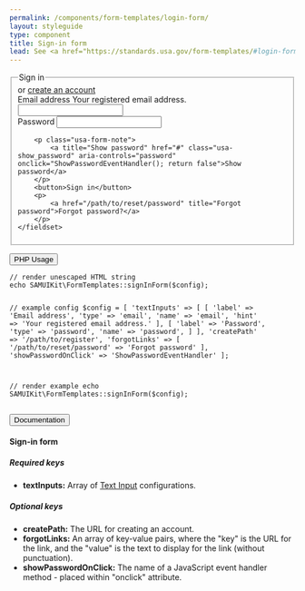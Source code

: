 ```yaml
---
permalink: /components/form-templates/login-form/
layout: styleguide
type: component
title: Sign-in form
lead: See <a href="https://standards.usa.gov/form-templates/#login-form">US Web Design Standards</a> for design and accessibility description.
---
```


<div class="preview">

  <form class="usa-form-large">
	<fieldset>
		<legend class="usa-drop_text">Sign in</legend>
		<span>or <a href="/path/to/register">create an account</a></span>
		<div>
			<label for="email">Email address</label>
			<span class="usa-form-hint">Your registered email address.</span>
			<input id="email" name="email" type="email">
		</div>
		<div>
			<label for="password">Password</label>
			<input id="password" name="password" type="password">
		</div>

		<p class="usa-form-note">
			<a title="Show password" href="#" class="usa-show_password" aria-controls="password" onclick="ShowPasswordEventHandler(); return false">Show password</a>
		</p>
		<button>Sign in</button>
		<p>
			<a href="/path/to/reset/password" title="Forgot password">Forgot password?</a>
		</p>
	</fieldset>
  </form>

</div>

<div class="usa-accordion-bordered usa-accordion-docs">
  <button class="usa-button-unstyled usa-accordion-button"
      aria-expanded="false" aria-controls="collapsible-0">
    PHP Usage
  </button>
  <div id="collapsible-0" aria-hidden="true" class="usa-accordion-content">
<pre><code class="language-php">// render unescaped HTML string
echo SAMUIKit\FormTemplates::signInForm($config);

// example config
$config = [
    'textInputs' => [
        [
            'label' => 'Email address',
            'type' => 'email',
            'name' => 'email',
            'hint' => 'Your registered email address.'
        ],
        [
            'label' => 'Password',
            'type' => 'password',
            'name' => 'password',
        ]
    ],
    'createPath' => '/path/to/register',
    'forgotLinks' => [
        '/path/to/reset/password' => 'Forgot password'
    ],
    'showPasswordOnClick' => 'ShowPasswordEventHandler'	
];

// render example
echo SAMUIKit\FormTemplates::signInForm($config);</code></pre>
  </div>
</div>

<div class="usa-accordion-bordered">
  <button class="usa-button-unstyled usa-accordion-button"
      aria-expanded="true" aria-controls="collapsible-0">
    Documentation
  </button>
  <div id="collapsible-0" aria-hidden="false" class="usa-accordion-content">
  	<h4 class="usa-heading">Sign-in form</h4>
  	<h5>Required keys</h5>
  	<ul>
  		<li><strong>textInputs:</strong> Array of <a href="{{ site.baseurl }}/form-controls/text-input">Text Input</a> configurations.</li>
	</ul>
  	<h5>Optional keys</h5>
  	<ul>
  		<li><strong>createPath:</strong> The URL for creating an account.</li>
  		<li><strong>forgotLinks:</strong> An array of key-value pairs, where the "key" is the URL for the link, and the "value" is the text to display for the link (without punctuation).</li>
  		<li><strong>showPasswordOnClick:</strong> The name of a JavaScript event handler method - placed within "onclick" attribute.</li>
	</ul>
  </div>
</div>
	
